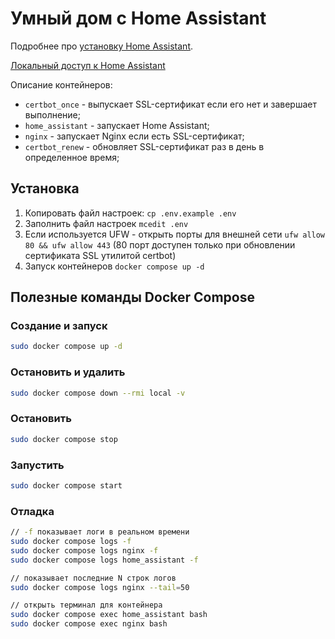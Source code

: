 # Умный дом с Home Assistant

Подробнее про [установку Home Assistant](https://www.home-assistant.io/installation/linux/#survey_section).

[Локальный доступ к Home Assistant](http://127.0.0.1:8123)

Описание контейнеров:
- `certbot_once` - выпускает SSL-сертификат если его нет и завершает выполнение;
- `home_assistant` - запускает Home Assistant;
- `nginx` - запускает Nginx если есть SSL-сертификат;
- `certbot_renew` - обновляет SSL-сертификат раз в день в определенное время;

## Установка

1. Копировать файл настроек: `cp .env.example .env`
2. Заполнить файл настроек `mcedit .env`
3. Если используется UFW - открыть порты для внешней сети `ufw allow 80 && ufw allow 443` (80 порт доступен только при обновлении сертификата SSL утилитой certbot)
4. Запуск контейнеров `docker compose up -d`

## Полезные команды Docker Compose

### Создание и запуск

```sh
sudo docker compose up -d
```

### Остановить и удалить

```sh
sudo docker compose down --rmi local -v
```

### Остановить

```sh
sudo docker compose stop
```

### Запустить

```sh
sudo docker compose start
```

### Отладка

```sh
// -f показывает логи в реальном времени
sudo docker compose logs -f
sudo docker compose logs nginx -f
sudo docker compose logs home_assistant -f

// показывает последние N строк логов
sudo docker compose logs nginx --tail=50

// открыть терминал для контейнера
sudo docker compose exec home_assistant bash
sudo docker compose exec nginx bash
```